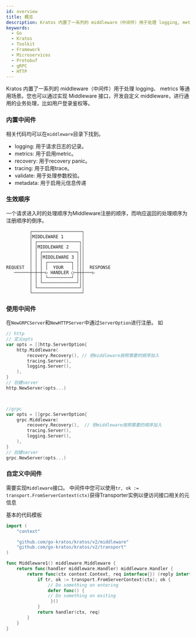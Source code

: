 ```yaml
---
id: overview
title: 概览
description: Kratos 内置了一系列的 middleware（中间件）用于处理 logging, metrics 等通用场景。您也可以通过实现 Middleware 接口，开发自定义 middleware，进行通用的业务处理，比如用户登录鉴权等。
keywords:
  - Go
  - Kratos
  - Toolkit
  - Framework
  - Microservices
  - Protobuf
  - gRPC
  - HTTP
---
```

Kratos 内置了一系列的 middleware（中间件）用于处理 logging、 metrics 等通用场景。您也可以通过实现 Middleware 接口，开发自定义 middleware，进行通用的业务处理，比如用户登录鉴权等。

### 内置中间件
相关代码均可以在`middleware`目录下找到。
* logging: 用于请求日志的记录。
* metrics: 用于启用metric。
* recovery: 用于recovery panic。
* tracing: 用于启用trace。
* validate: 用于处理参数校验。
* metadata: 用于启用元信息传递

### 生效顺序
一个请求进入时的处理顺序为Middleware注册的顺序，而响应返回的处理顺序为注册顺序的倒序。

```
         ┌───────────────────┐
         │MIDDLEWARE 1       │
         │ ┌────────────────┐│
         │ │MIDDLEWARE 2    ││
         │ │ ┌─────────────┐││
         │ │ │MIDDLEWARE 3 │││
         │ │ │ ┌─────────┐ │││
REQUEST  │ │ │ │  YOUR   │ │││  RESPONSE
   ──────┼─┼─┼─▷ HANDLER ○─┼┼┼───▷
         │ │ │ └─────────┘ │││
         │ │ └─────────────┘││
         │ └────────────────┘│
         └───────────────────┘
``` 

### 使用中间件
在`NewGRPCServer`和`NewHTTPServer`中通过`ServerOption`进行注册。
如
```go
// http
// 定义opts
var opts = []http.ServerOption{
	http.Middleware(
		recovery.Recovery(), // 把middleware按照需要的顺序加入
		tracing.Server(),
		logging.Server(),
	),
}
// 创建server
http.NewServer(opts...)



//grpc
var opts = []grpc.ServerOption{
	grpc.Middleware(
		recovery.Recovery(),  // 把middleware按照需要的顺序加入
		tracing.Server(),
		logging.Server(),
	),
}
// 创建server
grpc.NewServer(opts...)

```


### 自定义中间件
需要实现`Middleware`接口。
中间件中您可以使用`tr, ok := transport.FromServerContext(ctx)`获得Transporter实例以便访问接口相关的元信息

基本的代码模板
```go
import (
	"context"

	"github.com/go-kratos/kratos/v2/middleware"
	"github.com/go-kratos/kratos/v2/transport"
)

func Middleware1() middleware.Middleware {
	return func(handler middleware.Handler) middleware.Handler {
		return func(ctx context.Context, req interface{}) (reply interface{}, err error) {
			if tr, ok := transport.FromServerContext(ctx); ok {
				// Do something on entering 
				defer func() { 
				// Do something on exiting
				 }()
			}
			return handler(ctx, req)
		}
	}
}
```
